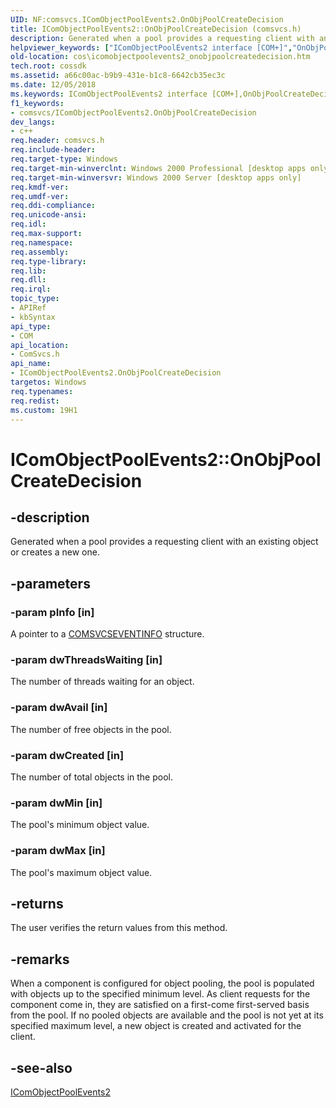 ```yaml
---
UID: NF:comsvcs.IComObjectPoolEvents2.OnObjPoolCreateDecision
title: IComObjectPoolEvents2::OnObjPoolCreateDecision (comsvcs.h)
description: Generated when a pool provides a requesting client with an existing object or creates a new one.helpviewer_keywords: ["IComObjectPoolEvents2 interface [COM+]","OnObjPoolCreateDecision method","IComObjectPoolEvents2.OnObjPoolCreateDecision","IComObjectPoolEvents2::OnObjPoolCreateDecision","OnObjPoolCreateDecision","OnObjPoolCreateDecision method [COM+]","OnObjPoolCreateDecision method [COM+]","IComObjectPoolEvents2 interface","_dtc_IComObjectPoolEvents2_OnObjPoolCreateDecision","comsvcs/IComObjectPoolEvents2::OnObjPoolCreateDecision","cos.icomobjectpoolevents2_onobjpoolcreatedecision"]
old-location: cos\icomobjectpoolevents2_onobjpoolcreatedecision.htm
tech.root: cossdk
ms.assetid: a66c00ac-b9b9-431e-b1c8-6642cb35ec3c
ms.date: 12/05/2018
ms.keywords: IComObjectPoolEvents2 interface [COM+],OnObjPoolCreateDecision method, IComObjectPoolEvents2.OnObjPoolCreateDecision, IComObjectPoolEvents2::OnObjPoolCreateDecision, OnObjPoolCreateDecision, OnObjPoolCreateDecision method [COM+], OnObjPoolCreateDecision method [COM+],IComObjectPoolEvents2 interface, _dtc_IComObjectPoolEvents2_OnObjPoolCreateDecision, comsvcs/IComObjectPoolEvents2::OnObjPoolCreateDecision, cos.icomobjectpoolevents2_onobjpoolcreatedecision
f1_keywords:
- comsvcs/IComObjectPoolEvents2.OnObjPoolCreateDecision
dev_langs:
- c++
req.header: comsvcs.h
req.include-header: 
req.target-type: Windows
req.target-min-winverclnt: Windows 2000 Professional [desktop apps only]
req.target-min-winversvr: Windows 2000 Server [desktop apps only]
req.kmdf-ver: 
req.umdf-ver: 
req.ddi-compliance: 
req.unicode-ansi: 
req.idl: 
req.max-support: 
req.namespace: 
req.assembly: 
req.type-library: 
req.lib: 
req.dll: 
req.irql: 
topic_type:
- APIRef
- kbSyntax
api_type:
- COM
api_location:
- ComSvcs.h
api_name:
- IComObjectPoolEvents2.OnObjPoolCreateDecision
targetos: Windows
req.typenames: 
req.redist: 
ms.custom: 19H1
---
```


# IComObjectPoolEvents2::OnObjPoolCreateDecision


## -description


Generated when a pool provides a requesting client with an existing object or creates a new one.


## -parameters




### -param pInfo [in]

A pointer to a <a href="https://docs.microsoft.com/windows/win32/api/comsvcs/ns-comsvcs-comsvcseventinfo">COMSVCSEVENTINFO</a> structure.


### -param dwThreadsWaiting [in]

The number of threads waiting for an object.


### -param dwAvail [in]

The number of free objects in the pool.


### -param dwCreated [in]

The number of total objects in the pool.


### -param dwMin [in]

The pool's minimum object value.


### -param dwMax [in]

The pool's maximum object value.


## -returns



The user verifies the return values from this method.




## -remarks



When a component is configured for object pooling, the pool is populated with objects up to the specified minimum level. As client requests for the component come in, they are satisfied on a first-come first-served basis from the pool. If no pooled objects are available and the pool is not yet at its specified maximum level, a new object is created and activated for the client.




## -see-also




<a href="https://docs.microsoft.com/windows/desktop/api/comsvcs/nn-comsvcs-icomobjectpoolevents2">IComObjectPoolEvents2</a>
 

 

